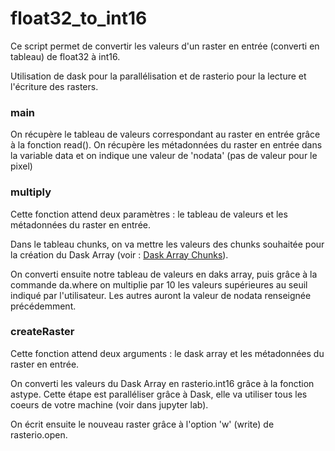 # float32_to_int16

Ce script permet de convertir les valeurs d'un raster en entrée (converti en tableau) de float32 à int16.

Utilisation de dask pour la parallélisation et de rasterio pour la lecture et l'écriture des rasters.

### main

On récupère le tableau de valeurs correspondant au raster en entrée grâce à la fonction read().
On récupère les métadonnées du raster en entrée dans la variable data et on indique une valeur de 'nodata' (pas de valeur pour le pixel)

### multiply

Cette fonction attend deux paramètres : le tableau de valeurs et les métadonnées du raster en entrée.

Dans le tableau chunks, on va mettre les valeurs des chunks souhaitée pour la création du Dask Array (voir : [Dask Array Chunks](https://docs.dask.org/en/stable/array-chunks.html)).

On converti ensuite notre tableau de valeurs en daks array, puis grâce à la commande da.where on multiplie par 10 les valeurs supérieures au seuil indiqué par l'utilisateur. Les autres auront la valeur de nodata renseignée précédemment.

### createRaster

Cette fonction attend deux arguments : le dask array et les métadonnées du raster en entrée.

On converti les valeurs du Dask Array en rasterio.int16 grâce à la fonction astype. Cette étape est paralléliser grâce à Dask, elle va utiliser tous les coeurs de votre machine (voir dans jupyter lab).

On écrit ensuite le nouveau raster grâce à l'option 'w' (write) de rasterio.open.